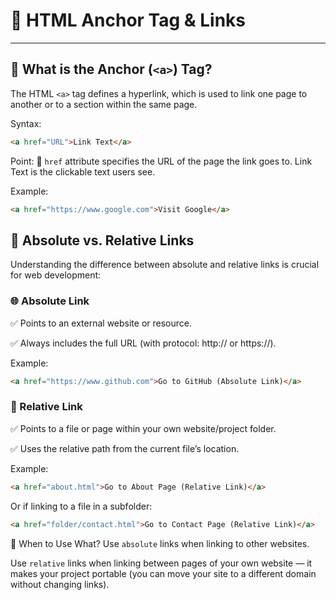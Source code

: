 
# 🔗 HTML Anchor Tag & Links

---

## 📌 What is the Anchor (`<a>`) Tag?

The HTML `<a>` tag defines a hyperlink, which is used to link one page to another or to a section within the same page.

Syntax:
```html
<a href="URL">Link Text</a>
```
Point: 🧲 `href` attribute specifies the URL of the page the link goes to.
Link Text is the clickable text users see.

Example:
```html
<a href="https://www.google.com">Visit Google</a>
```
## 🔹 Absolute vs. Relative Links

Understanding the difference between absolute and relative links is crucial for web development:

### 🌐 Absolute Link
✅ Points to an external website or resource.

✅ Always includes the full URL (with protocol: http:// or https://).

Example:
```html
<a href="https://www.github.com">Go to GitHub (Absolute Link)</a>
```

### 📁 Relative Link

✅ Points to a file or page within your own website/project folder.

✅ Uses the relative path from the current file’s location.

Example:
```html
<a href="about.html">Go to About Page (Relative Link)</a>
```

Or if linking to a file in a subfolder:

```html
<a href="folder/contact.html">Go to Contact Page (Relative Link)</a>
```
🔎 When to Use What?
Use `absolute` links when linking to other websites.

Use `relative` links when linking between pages of your own website — it makes your project portable (you can move your site to a different domain without changing links).


